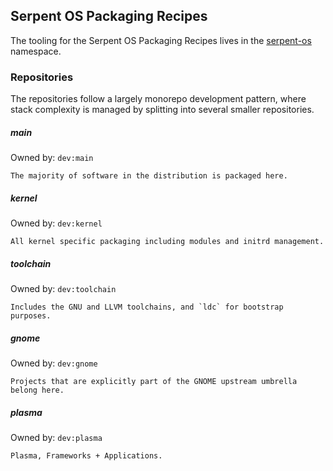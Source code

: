 ## Serpent OS Packaging Recipes

The tooling for the Serpent OS Packaging Recipes lives in the [serpent-os](https://github.com/serpent-os) namespace.

### Repositories

The repositories follow a largely monorepo development pattern, where
stack complexity is managed by splitting into several smaller repositories.

##### main

Owned by: `dev:main`

    The majority of software in the distribution is packaged here.

##### kernel

Owned by: `dev:kernel`

    All kernel specific packaging including modules and initrd management.

##### toolchain

Owned by: `dev:toolchain`

    Includes the GNU and LLVM toolchains, and `ldc` for bootstrap purposes.

##### gnome

Owned by: `dev:gnome`

    Projects that are explicitly part of the GNOME upstream umbrella belong here.

##### plasma

Owned by: `dev:plasma`

    Plasma, Frameworks + Applications.
